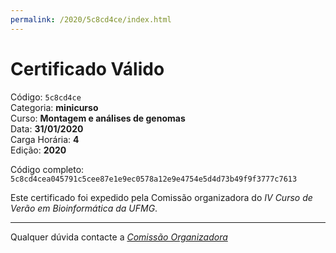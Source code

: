 ```yaml
---
permalink: /2020/5c8cd4ce/index.html
---
```


# Certificado Válido

Código: `5c8cd4ce`<br>
Categoria: **minicurso**<br>
Curso: **Montagem e análises de genomas**<br>
Data: **31/01/2020**<br>
Carga Horária: **4**<br>
Edição: **2020**<br>


Código completo: `5c8cd4cea045791c5cee87e1e9ec0578a12e9e4754e5d4d73b49f9f3777c7613`


Este certificado foi expedido pela Comissão organizadora do *IV Curso de Verão em Bioinformática da UFMG*.

----

Qualquer dúvida contacte a [_Comissão Organizadora_](<mailto:cursobioinfoufmg@gmail.com$subject=[Certificados]>)

